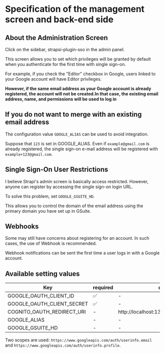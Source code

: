 # Specification of the management screen and back-end side

## About the Administration Screen
Click on the sidebar, strapsi-plugin-sso in the admin panel.

This screen allows you to set which privileges will be granted by default when you authenticate for the first time with single sign-on.

For example, if you check the "Editor" checkbox in Google, users linked to your Google account will have Editor privileges.

**However, if the same email address as your Google account is already registered, the account will not be created.In that case, the existing email address, name, and permissions will be used to log in**


## If you do not want to merge with an existing email address

The configuration value `GOOGLE_ALIAS` can be used to avoid integration. 

Suppose that `123` is set in GOOGLE_ALIAS. Even if `example@gmail.com` is already registered, the single sign-on e-mail address will be registered with `example+123@gmail.com`.

## Single Sign-On User Restrictions
I believe Strapi's admin screen is basically access restricted.
However, anyone can register by accessing the single sign-on login URL.

To solve this problem, set `GOOGLE_GSUITE_HD`.

This allows you to control the domain of the email address using the primary domain you have set up in GSuite.


## Webhooks
Some may still have concerns about registering for an account. In such cases, the use of Webhook is recommended.

Webhook notifications can be sent the first time a user logs in with a Google account.

## Available setting values

|  Key |  required | default |
| --- | -- | ---- |
| GOOGLE_OAUTH_CLIENT_ID | ✅ | - |
| GOOGLE_OAUTH_CLIENT_SECRET | ✅ | - |
| COGNITO_OAUTH_REDIRECT_URI | - | http://localhost:1337/sso/google/callback |
| GOOGLE_ALIAS | - | - |
| GOOGLE_GSUITE_HD | - | - |

Two scopes are used: `https://www.googleapis.com/auth/userinfo.email` and `https://www.googleapis.com/auth/userinfo.profile`.
